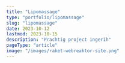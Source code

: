 ```yaml
---
title: "Lipomassage"
type: "portfolio/lipomassage"
slug: "lipomassage"
date: 2023-10-12
lastmod: 2023-10-15
description: "Prachtig project ingerih"
pageType: "article"
image: "/images/raket-webreaktor-site.png"
---
```




